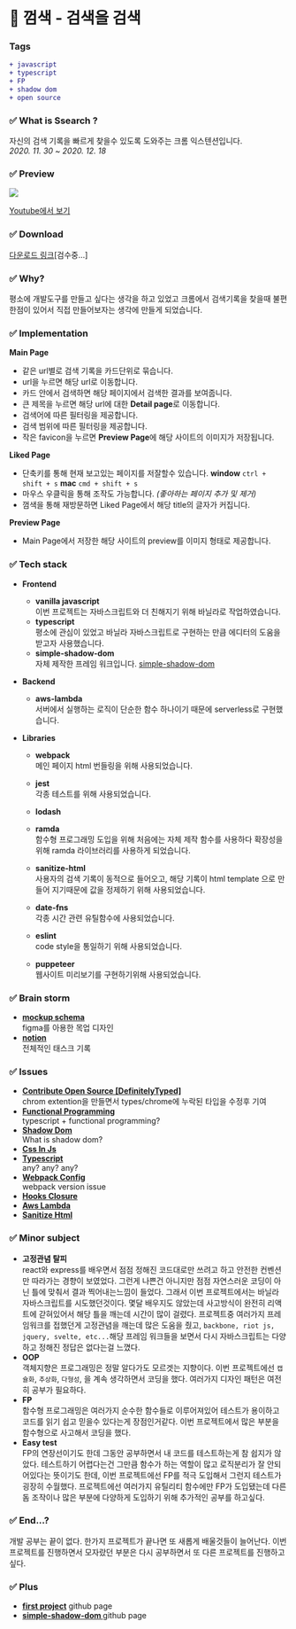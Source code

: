 # 🔎 껌색 - 검색을 검색

### Tags
```diff
+ javascript
+ typescript
+ FP
+ shadow dom
+ open source
```

### ✅ What is Ssearch ?
자신의 검색 기록을 빠르게 찾을수 있도록 도와주는 크롬 익스텐션입니다.</br>
*2020. 11. 30 ~ 2020. 12. 18*

### ✅ Preview
<img src='./preview.gif'></img>

<a href='https://www.youtube.com/watch?v=GZfXLyDb1JU&ab_channel=%EB%B0%95%EA%B2%BD%EC%9A%B0'>Youtube에서 보기</a>

### ✅ Download
<a href='#'>다운로드 링크</a>[검수중...]

### ✅ Why?
평소에 개발도구를 만들고 싶다는 생각을 하고 있었고 크롬에서 검색기록을 찾을때 불편한점이 있어서 직접 만들어보자는 생각에 만들게 되었습니다.

### ✅ Implementation

**Main Page**
- 같은 url별로 검색 기록을 카드단위로 묶습니다.
- url을 누르면 해당 url로 이동합니다.
- 카드 안에서 검색하면 해당 페이지에서 검색한 결과를 보여줍니다.
- 큰 제목을 누르면 해당 url에 대한 **Detail page**로 이동합니다.
- 검색어에 따른 필터링을 제공합니다.
- 검색 범위에 따른 필터링을 제공합니다.
- 작은 favicon을 누르면 **Preview Page**에 해당 사이트의 이미지가 저장됩니다.

**Liked Page**
- 단축키를 통해 현재 보고있는 페이지를 저잘할수 있습니다.
  **window** `ctrl + shift + s` **mac** `cmd + shift + s`
- 마우스 우클릭을 통해 조작도 가능합니다. *(좋아하는 페이지 추가 및 제거)*
- 껌색을 통해 재방문하면 Liked Page에서 해당 title의 글자가 커집니다.

**Preview Page**
- Main Page에서 저장한 해당 사이트의 preview를 이미지 형태로 제공합니다.

### ✅ Tech stack

- **Frontend**
  - **vanilla javascript**</br>
    이번 프로젝트는 자바스크립트와 더 친해지기 위해 바닐라로 작업하였습니다.
  - **typescript**</br>
    평소에 관심이 있었고 바닐라 자바스크립트로 구현하는 만큼 에디터의 도움을 받고자 사용했습니다.
  - **simple-shadow-dom**</br>
    자체 제작한 프레임 워크입니다. <a href='https://www.npmjs.com/package/simple-shadow-dom'>simple-shadow-dom</a>
- **Backend**
  - **aws-lambda**</br>
    서버에서 실행하는 로직이 단순한 함수 하나이기 때문에 serverless로 구현했습니다.

- **Libraries**
  - **webpack**</br>
    메인 페이지 html 번들링을 위해 사용되었습니다.
  - **jest**</br>
  각종 테스트를 위해 사용되었습니다.
  - **lodash**

  - **ramda**</br>
    함수형 프로그래밍 도입을 위해 처음에는 자체 제작 함수를 사용하다 확장성을 위해 ramda 라이브러리를 사용하게 되었습니다.

  - **sanitize-html**</br>
    사용자의 검색 기록이 동적으로 들어오고, 해당 기록이 html template 으로 만들어 지기때문에 값을 정제하기 위해 사용되었습니다.

  - **date-fns**</br>
    각종 시간 관련 유틸함수에 사용되었습니다.

  - **eslint**</br>
    code style을 통일하기 위해 사용되었습니다.

  - **puppeteer**</br>
    웹사이트 미리보기를 구현하기위해 사용되었습니다.

### ✅ Brain storm
  - **<a href='https://www.figma.com/file/znKfI3AvJBmMw48OO5L2ko/Untitled?node-id=0%3A1'>mockup schema</a>**</br>
  figma를 아용한 목업 디자인
  - **<a href='https://www.notion.so/22415a9779544ecd9344ef1715e77860?v=3881a55678894b1c8b2ed0dcf7b3b77a'>notion</a>**</br>
  전체적인 태스크 기록

### ✅ Issues
  - **<a href='https://www.notion.so/22415a9779544ecd9344ef1715e77860?v=3881a55678894b1c8b2ed0dcf7b3b77a&p=a02cfc06045c416889c8b855709fe879'>Contribute Open Source [DefinitelyTyped]</a>**</br>
    chrom extention을 만들면서 types/chrome에 누락된 타입을 수정후 기여
  - **<a href='https://www.notion.so/22415a9779544ecd9344ef1715e77860?v=3881a55678894b1c8b2ed0dcf7b3b77a&p=c65c5492587a41dca36ff0ef6f375769'>Functional Programming</a>**</br>
  typescript + functional programming?
  - **<a href='https://www.notion.so/22415a9779544ecd9344ef1715e77860?v=3881a55678894b1c8b2ed0dcf7b3b77a&p=ebda8b82b40e45beb66c23cf96d00027'>Shadow Dom</a>**</br>
  What is shadow dom?
  - **<a href='https://www.notion.so/22415a9779544ecd9344ef1715e77860?v=3881a55678894b1c8b2ed0dcf7b3b77a&p=79ce0d4a6b1441c091f987384e07a8de'>Css In Js</a>**
  - **<a href='https://www.notion.so/22415a9779544ecd9344ef1715e77860?v=3881a55678894b1c8b2ed0dcf7b3b77a&p=e4f3f5f113a84b9c860e7c69dc0c86e1'>Typescript</a>**</br>
  any? any? any?
  - **<a href='https://www.notion.so/22415a9779544ecd9344ef1715e77860?v=3881a55678894b1c8b2ed0dcf7b3b77a&p=3582a613d54442738d6421b3e7bcd46f'>Webpack Config</a>**</br>
  webpack version issue
  - **<a href='https://www.notion.so/22415a9779544ecd9344ef1715e77860?v=3881a55678894b1c8b2ed0dcf7b3b77a&p=a7cd8c899f3041cca2ad10d667565cb6'>Hooks Closure</a>**
  - **<a href='https://www.notion.so/22415a9779544ecd9344ef1715e77860?v=3881a55678894b1c8b2ed0dcf7b3b77a&p=85dfcabdafd34c27b9409793cd97ce96'>Aws Lambda</a>**
  - **<a href='https://www.notion.so/22415a9779544ecd9344ef1715e77860?v=3881a55678894b1c8b2ed0dcf7b3b77a&p=3f1f5ba117fd4c8bbcdfe597cd4a4e5a'>Sanitize Html</a>**

### ✅ Minor subject

- **고정관념 탈피**</br>
  react와 express를 배우면서 점점 정해진 코드대로만 쓰려고 하고 안전한 컨벤션만 따라가는 경향이 보였었다. 그런게 나쁜건 아니지만 점점 자연스러운 코딩이 아닌 틀에 맞춰서 결과 찍어내는느낌이 들었다. 그래서 이번 프로젝트에서는 바닐라 자바스크립트를 시도했던것이다. 몇달 배우지도 않았는데 사고방식이 완전히 리액트에 갇혀있어서 해당 틀을 깨는데 시간이 많이 걸렸다. 프로젝트중 여러가지 프레임워크를 접했던게 고정관념을 깨는데 많은 도움을 줬고, `backbone, riot js, jquery, svelte, etc...`해당 프레임 워크들을 보면서 다시 자바스크립트는 다양하고 정해진 정답은 없다는걸 느꼈다.
- **OOP**</br>
  객체지향은 프로그래밍은 정말 알다가도 모르겟는 지향이다. 이번 프로젝트에선 `캡슐화`, `추상화`, `다형성`, 을 계속 생각하면서 코딩을 했다. 여러가지 디자인 패턴은 여전히 공부가 필요하다.
- **FP**</br>
  함수형 프로그래밍은 여러가지 순수한 함수들로 이루어져있어 테스트가 용이하고 코드를 읽기 쉽고 믿을수 있다는게 장점인거같다. 이번 프로젝트에서 많은 부분을 함수형으로 사고해서 코딩을 했다.
- **Easy test**</br>
  FP의 연장선이기도 한데 그동안 공부하면서 내 코드를 테스트하는게 참 쉽지가 않았다. 테스트하기 어렵다는건 그만큼 함수가 하는 역할이 많고 로직분리가 잘 안되어있다는 뜻이기도 한데, 이번 프로젝트에선 FP를 적극 도입해서 그런지 테스트가 굉장히 수월했다. 프로젝트에선 여러가지 유틸리티 함수에만 FP가 도입됐는데 다른 돔 조작이나 많은 부분에 다양하게 도입하기 위해 추가적인 공부를 하고싶다.

### ✅ End...?
개발 공부는 끝이 없다. 한가지 프로젝트가 끝나면 또 새롭게 배울것들이 늘어난다. 이번 프로젝트를 진행하면서 모자랐던 부분은 다시 공부하면서 또 다른 프로젝트를 진행하고 싶다.

### ✅ Plus
- **<a href='https://github.com/Youout2020/youout-frontend'>first project</a>** github page
- **<a href='https://github.com/geewoo94/simple-shadow-dom'>simple-shadow-dom </a>** github page
